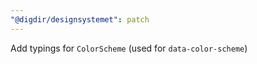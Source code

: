 ```yaml
---
"@digdir/designsystemet": patch
---
```


Add typings for `ColorScheme` (used for `data-color-scheme`)
